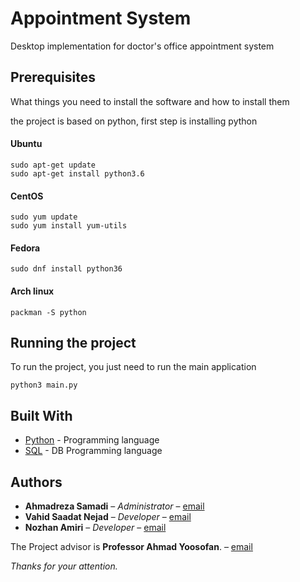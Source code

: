 
# Appointment System
Desktop implementation for doctor's office appointment system


## Prerequisites

What things you need to install the software and how to install them

the project is based on python, first step is installing python

#### Ubuntu
```
sudo apt-get update
sudo apt-get install python3.6
```
#### CentOS
```
sudo yum update
sudo yum install yum-utils
```
#### Fedora
```
sudo dnf install python36
```
#### Arch linux
```
packman -S python
```

## Running the project
To run the project, you just need to run the main application
```
python3 main.py
```

## Built With

* [Python](https://www.python.org/) - Programming language
* [SQL](https://www.w3schools.com/sql/) - DB Programming language


## Authors

* **Ahmadreza Samadi** – *Administrator* – [email](mailto:ahmadreza.smdi@gmail.com)
* **Vahid Saadat Nejad** – *Developer* – [email](mailto:vahidsanejad@gmail.com)
* **Nozhan Amiri** – *Developer* – [email](mailto:nozhana@gmail.com)

The Project advisor is **Professor Ahmad Yoosofan**. – [email](yoosofan@kashanu.ac.ir)

*Thanks for your attention.*
